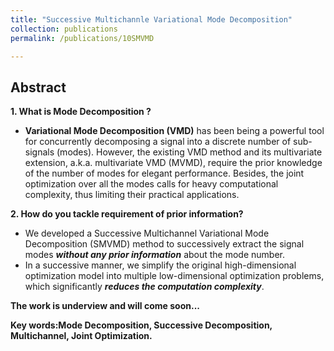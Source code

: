 ```yaml
---
title: "Successive Multichannle Variational Mode Decomposition"
collection: publications
permalink: /publications/10SMVMD

---
```


## Abstract
<b> 1. What is Mode Decomposition ? </b> <br>
  * <b>Variational Mode Decomposition (VMD)</b> has been being a powerful tool for concurrently decomposing a signal into a discrete number of sub-signals (modes). However, the
existing VMD method and its multivariate extension, a.k.a. multivariate VMD (MVMD), require the prior knowledge of the number of modes for elegant performance. Besides, the joint
optimization over all the modes calls for heavy computational complexity, thus limiting their practical applications.

<b> 2. How do you tackle requirement of prior information? </b> <br>
  * We developed a Successive Multichannel Variational Mode Decomposition (SMVMD) method to successively extract the signal modes ***without any prior information*** about the mode number.
  * In a successive manner, we simplify the original high-dimensional optimization model into multiple low-dimensional optimization problems, which significantly ***reduces the computation complexity***.

<b> The work is underview and will come soon... </b>

<b> Key words:Mode Decomposition, Successive Decomposition, Multichannel, Joint Optimization.</b>
